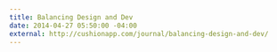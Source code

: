 ```yaml
---
title: Balancing Design and Dev
date: 2014-04-27 05:50:00 -04:00
external: http://cushionapp.com/journal/balancing-design-and-dev/
---
```


